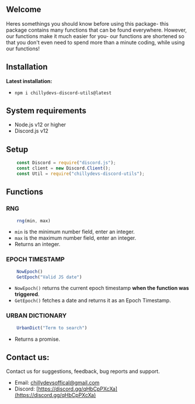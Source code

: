 ## Welcome 
Heres somethings you should know before using this package- this package contains many functions that can be found everywhere. However, our functions make it much easier for you- our functions are shortened so that you don't even need to spend more than a minute coding, while using our functions!

## Installation 
**Latest installation:**
- `npm i chillydevs-discord-utils@latest`

## System requirements
- Node.js v12 or higher
- Discord.js v12

## Setup
```js
    const Discord = require("discord.js");
    const client = new Discord.Client();
    const Util = require("chillydevs-discord-utils");
```

## Functions

### RNG
```js
    rng(min, max) 
```
- `min` is the minimum number field, enter an integer.
- `max` is the maximum number field, enter an integer.
- Returns an integer.

### EPOCH TIMESTAMP
```js
    NowEpoch()
    GetEpoch("Valid JS date")
```
- `NowEpoch()` returns the current epoch timestamp **when the function was triggered**.
- `GetEpoch()` fetches a date and returns it as an Epoch Timestamp.

### URBAN DICTIONARY
```js
    UrbanDict("Term to search")
```
- Returns a promise.

## Contact us:
Contact us for suggestions, feedback, bug reports and support.  
- Email: chillydevsoffical@gmail.com
- Discord: [https://discord.gg/qHbCpPXcXa](https://discord.gg/qHbCpPXcXa)
